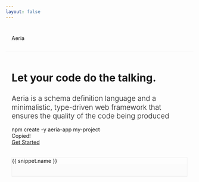 ```yaml
---
layout: false
---
```


<script setup lang="ts">
import { onMounted, ref } from 'vue'
import { useData } from 'vitepress'
import markdownit from 'markdown-it'
import shiki from '@shikijs/markdown-it'
import typescriptGrammar from 'shiki/langs/typescript.mjs'
import aeriaGrammar from 'virtual:aeria-grammar'
import { AeriaIcon, AeriaButton } from 'aeria-ui'

const { isDark } = useData()

type Snippet = {
  name: string
  code: string
}

const snippets = ref<Snippet[]>([])
const currentSnippet = ref<number | undefined>()
const isCommandCopied = ref(false)

snippets.value.push({
  name: 'Collection',
  code: `
\`\`\`aeria
collection Person {
  icon "person"
  properties {
    name str
    age int
    picture File @accept(["image/jpeg"])
  }
  functions {
    get @expose
    getAll @expose
    insert @expose(["root"])
    remove @expose(["root"])
    upload @expose(["root"])
  }
}
\`\`\`
`
})

snippets.value.push({
    name: 'Contract',
    code: `
\`\`\`aeria
contract ExampleContract {
  // payload (POST data) will get runtime-validated
  payload {
    properties {
      id str
    }
  }
  response {
    Error {}
    Result {
      message str
    }
  }
}
\`\`\`
`,
})

snippets.value.push({
    name: 'Routing',
    code: `
\`\`\`typescript
import { createRouter, Result } from 'aeria'
import { ExampleContract } from '../../.aeria/out/index.mjs'

export const router = createRouter()

// the return value of the callback is the actual response
router.GET('/hello-world', () => 'hello, world!')

router.POST('/example', async (context) => {
  const { error, result: person } = await context.collections.person.functions.get({
    filters: {
      _id: context.request.payload.id,
    },
  })

  if( error ) {
    return Result.error(error)
  }

  return Result.result({
    message: \`hello, \${result.name}!\`,
  })
}, ExampleContract)
\`\`\`
`,
})

snippets.value.push({
    name: 'SDK',
    code: `
\`\`\`typescript
import aeria from 'aeria-sdk'

// SDK get's 1:1 typing from the backend!
const { error, result } = aeria().person.example.POST({
  id: 'bf619e0107ae79fbdccc1a68d0f110ac',
})

if( error ) {
  // show error on screen
  return
}

// just like specified in the "ExampleContract"
// const result: { message: string }
\`\`\`
`,
})

onMounted(async () => {
  const md = markdownit()
  md.use(await shiki({
    themes: {
      light: 'vitesse-light',
      dark: 'vitesse-dark',
    },
    langs: [].concat(
      aeriaGrammar,
      typescriptGrammar,
     )
  }))

  snippets.value = snippets.value.map((snippet) => {
    return {
      ...snippet,
      code: md.render(snippet.code),
    }
  })

  currentSnippet.value = 0
})

const selectSnippet = (index: number) => {
  currentSnippet.value = index
}

const copyCommand = async () => {
  await navigator.clipboard.writeText('npm create -y aeria-app my-project')
  isCommandCopied.value = true
}
</script>

<nav class="nav">
  Aeria
  <menu>
    <ul>
      <a href="/aeria/">Docs</a>
      <a href="/guide/getting-started/">Getting Started</a>
      <aeria-icon v-clickable v-if="isDark" icon="sun" @click="isDark = false" />
      <aeria-icon v-clickable v-else icon="moon" @click="isDark = true" />
      <aeria-icon
        v-clickable
        icon="github-logo"
        href="https://github.com/aeria-org/aeria"
        target="_blank"
        class="github-logo"
      >
        Star us on Github!
      </aeria-icon>
    </ul>
  </menu>
</nav>

<nav class="mobile-nav">
  Aeria
</nav>

<section>
  <div class="hero">
    <div class="hero__info">
      <h1>Let your code do the talking.</h1>
      <h2>
        Aeria is a schema definition language and a minimalistic, type-driven
        web framework that ensures the quality of the code being produced
      </h2>
      <div class="hero__command">
        <div class="hero__command-box">
          <div class="hero__command-text">
            npm create -y aeria-app my-project
          </div>
          <div
            v-clickable
            class="hero__command-copy"
            @click="copyCommand"
          >
            <aeria-icon icon="copy" />
          </div>
        </div>
        <div v-if="isCommandCopied" class="hero__command-copied">
          Copied!
        </div>
      </div>
      <div class="hero_cta">
        <a href="/guide/getting-started">
          <aeria-button>Get Started</aeria-button>
        </a>
      </div>
    </div>
    <div class="snippets">
      <div class="snippets__tabs">
        <a 
          v-clickable
          v-for="(snippet, index) in snippets"
          :key="`snippet-name-${snippet.name}`"
          :class="{
            'snippets__tab': true,
            'snippets__tab--current': currentSnippet === index,
          }"
          @click="currentSnippet = index"
        >
          {{ snippet.name }}
        </a>
      </div>
      <div
        v-if="typeof currentSnippet === 'number'"
        v-html="snippets[currentSnippet].code"
        class="snippet"
      ></div>
    </div>

  </div>
</section>

<style lang="less">
* {
  --nav-padding: 1.6rem 1rem;
  --section-padding: 1rem;
  --border-color: #efefef;
  --contrast-color-bg: #000;
  --contrast-color-fg: #fff;
  --background-color: #fbfbfb;
}

.dark {
  * {
    --border-color: #444;
  --contrast-color-bg: #fff;
  --contrast-color-fg: #000;
    --background-color: #333;
  }
}

@media screen and (min-width: 1200px) {
  * {
    --nav-padding: 1.4rem 6rem;
    --section-padding: 3rem 6rem;
  }
}
</style>

<style scoped lang="less">
* {
  color: unset;
}

@media screen and (min-width: 1200px) {
  section h2 {
    font-size: 1.4rem;
  }

  .hero {
    grid-template-columns: repeat(2, minmax(0, 1fr));

    &__info {
      font-size: 15pt;
    }

  }

  .snippet {
    min-height: 20rem;
  }
}

.nav,
.mobile-nav {
  display: none;
  align-items: center;
  justify-content: space-between;
  padding: var(--nav-padding);
  border-bottom: 1px solid var(--border-color);
}

.nav {
  @media screen and (min-width: 1200px) {
    display: flex;

    menu > ul {
      display: flex;
      align-items: center;
      gap: 1.4rem;
    }

    .github-logo {
      border: 1px solid var(--contrast-color-bg);
      padding: 1rem;

      &:hover {
        --icon-color: var(--contrast-color-fg);
        background: var(--contrast-color-bg);
        color: var(--contrast-color-fg);
      }
    }
  }
}

.mobile-nav {
  display: flex;
  @media screen and (min-width: 1200px) {
    display: none;
  }
}

section {
  margin: var(--section-padding);

   &:not(:last-child) {
     border-bottom: 1px solid var(--border-color);
   }
}

h1, h2 {
  line-height: 1.2em;
}

h1 {
  font-size: 2em;
}

h2 {
  font-size: 1.2rem;
  font-weight: 300;
}

.hero {
  display: grid;
  gap: 2rem;

  &__info {
    display: flex;
    flex-direction: column;
    align-items: start;
    gap: 1rem;
  }

  &__command {
    display: flex;
    flex-direction: column;
  }

  &__command-box {
    display: inline-flex;
    border: 1px solid var(--border-color);
    align-items: center;
  }

  &__command-text, &__command-copy {
    padding: .8rem;
  }

  &__command-text {
    font-size: 11pt;
    border-right: 1px solid var(--border-color);
  }

  &__command-copied {
    font-size: 11pt;
    font-style: italic;
  }
}

.snippets {
  display: flex;
  flex-direction: column;
  border: 1px solid var(--border-color);

  &__tabs {
    display: flex;
    border-bottom: 1px solid var(--border-color);
  }

  &__tab {
    flex: 1;
    text-align: center;
    padding: 1rem;
    &:not(:last-child) {
      border-right: 1px solid var(--border-color);
    }

    &--current {
      background: var(--background-color);
    }
  }
}

.snippet {
  font-size: 10pt;
  padding: 1rem;
  overflow: auto;
}

.snippet,
.snippet > * {
  background: var(--background-color) !important;
}
</style>
